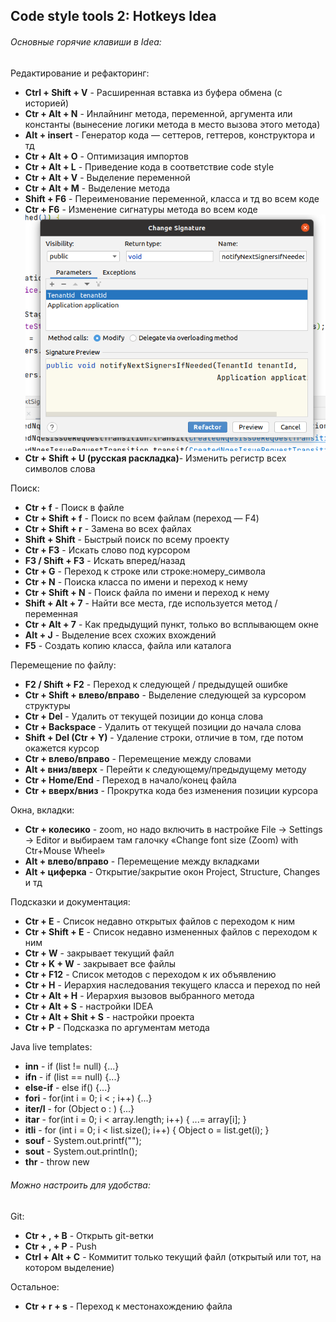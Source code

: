 ## Code style tools 2: Hotkeys Idea


###### Основные горячие клавиши в Idea:

Редактирование и рефакторинг:

- **Ctrl + Shift + V** - Расширенная вставка из буфера обмена (с историей)
- **Ctr + Alt + N** - Инлайнинг метода, переменной, аргумента или константы (вынесение логики метода в место вызова этого метода)
- **Alt + insert** - Генератор кода — сеттеров, геттеров, конструктора и тд
- **Ctr + Alt + O** - Оптимизация импортов
- **Ctr + Alt + L** - Приведение кода в соответствие code style
- **Ctr + Alt + V** - Выделение переменной
- **Ctr + Alt + M** - Выделение метода
- **Shift + F6** - Переименование переменной, класса и тд во всем коде
- **Ctr + F6** - Изменение сигнатуры метода во всем коде ![img.png](../images/tools/inspect_code/hotkeys_idea/change_signature.png)
- **Ctr + Shift + U (русская раскладка)**- Изменить регистр всех символов слова

Поиск:

- **Ctr + f** - Поиск в файле
- **Ctr + Shift + f** - Поиск по всем файлам (переход — F4)
- **Ctr + Shift + r** - Замена во всех файлах
- **Shift + Shift** - Быстрый поиск по всему проекту
- **Ctr + F3** - Искать слово под курсором
- **F3 / Shift + F3** - Искать вперед/назад
- **Ctr + G** - Переход к строке или строке:номеру_символа
- **Ctr + N** - Поиска класса по имени и переход к нему
- **Ctr + Shift + N** - Поиск файла по имени и переход к нему
- **Shift + Alt + 7** - Найти все места, где используется метод / переменная
- **Ctr + Alt + 7** - Как предыдущий пункт, только во всплывающем окне
- **Alt + J** - Выделение всех схожих вхождений
- **F5** - Создать копию класса, файла или каталога

Перемещение по файлу:

- **F2 / Shift + F2** - Переход к следующей / предыдущей ошибке
- **Ctr + Shift + влево/вправо** - Выделение следующей за курсором структуры
- **Ctr + Del** - Удалить от текущей позиции до конца слова
- **Ctr + Backspace** - Удалить от текущей позиции до начала слова
- **Shift + Del (Ctr + Y)** - Удаление строки, отличие в том, где потом окажется курсор
- **Ctr + влево/вправо** - Перемещение между словами
- **Alt + вниз/вверх** - Перейти к следующему/предыдущему методу
- **Ctr + Home/End** - Переход в начало/конец файла
- **Ctr + вверх/вниз** - Прокрутка кода без изменения позиции курсора

Окна, вкладки:

- **Ctr + колесико** - zoom, но надо включить в настройке File → Settings → Editor и выбираем там галочку «Change font size (Zoom) with Ctr+Mouse Wheel»
- **Alt + влево/вправо** - Перемещение между вкладками
- **Alt + циферка** - Открытие/закрытие окон Project, Structure, Changes и тд

Подсказки и документация:

- **Ctr + E** - Список недавно открытых файлов с переходом к ним
- **Ctr + Shift + E** - Список недавно измененных файлов с переходом к ним
- **Ctr + W** - закрывает текущий файл
- **Ctr + K + W** - закрывает все файлы
- **Ctr + F12** - Список методов с переходом к их объявлению
- **Ctr + H** - Иерархия наследования текущего класса и переход по ней
- **Ctr + Alt + H** - Иерархия вызовов выбранного метода
- **Ctr + Alt + S** - настройки IDEA
- **Ctr + Alt + Shit + S** - настройки проекта
- **Ctr + P** - Подсказка по аргументам метода

Java live templates:

- **inn** - if (list != null) {...}
- **ifn** - if (list == null) {...}
- **else-if** - else if() {...}
- **fori** - for(int i = 0; i < ; i++) {...}
- **iter/I** - for (Object o : ) {...}
- **itar** - for(int i = 0; i < array.length; i++) { ...= array[i]; }
- **itli** - for (int i = 0; i < list.size(); i++) { Object o =  list.get(i); }
- **souf** - System.out.printf("");
- **sout** - System.out.println();
- **thr** - throw new

###### Можно настроить для удобства:

Git:
- **Ctr + , + B** - Открыть git-ветки
- **Ctr + , + P** - Push
- **Ctrl + Alt + C** - Коммитит только текущий файл (открытый или тот, на котором выделение)

Остальное:
- **Ctr + r + s** - Переход к местонахождению файла

